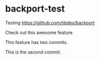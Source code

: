 # backport-test
Testing https://github.com/tibdex/backport

Check out this awesome feature.

This feature has two commits.

This is the second commit.

